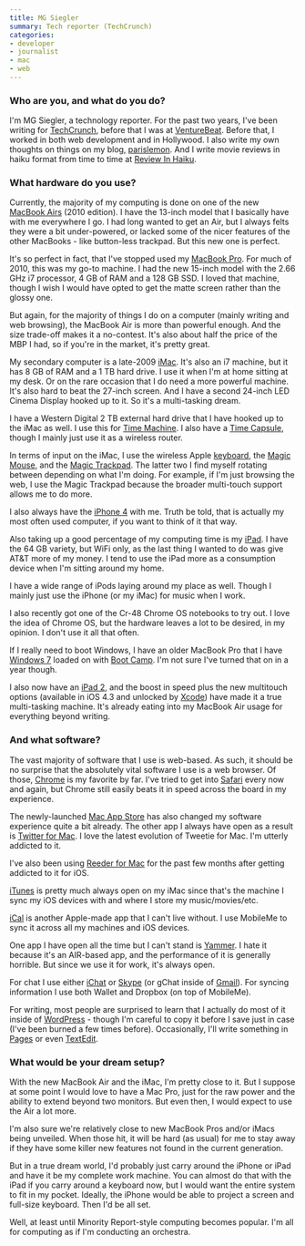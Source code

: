 ```yaml
---
title: MG Siegler
summary: Tech reporter (TechCrunch)
categories:
- developer
- journalist
- mac
- web
---
```


### Who are you, and what do you do?

I'm MG Siegler, a technology reporter. For the past two years, I've been writing for [TechCrunch](http://techcrunch.com/ "A tech news site."), before that I was at [VentureBeat](http://venturebeat.com/ "A tech news site."). Before that, I worked in both web development and in Hollywood. I also write my own thoughts on things on my blog, [parislemon](http://parislemon.com/ "MG's website."). And I write movie reviews in haiku format from time to time at [Review In Haiku](http://reviewinhaiku.com/ "Film reviews in haiku format.").

### What hardware do you use?

Currently, the majority of my computing is done on one of the new [MacBook Airs][macbook-air] (2010 edition). I have the 13-inch model that I basically have with me everywhere I go. I had long wanted to get an Air, but I always felts they were a bit under-powered, or lacked some of the nicer features of the other MacBooks - like button-less trackpad. But this new one is perfect.

It's so perfect in fact, that I've stopped used my [MacBook Pro][macbook-pro]. For much of 2010, this was my go-to machine. I had the new 15-inch model with the 2.66 GHz i7 processor, 4 GB of RAM and a 128 GB SSD. I loved that machine, though I wish I would have opted to get the matte screen rather than the glossy one. 

But again, for the majority of things I do on a computer (mainly writing and web browsing), the MacBook Air is more than powerful enough. And the size trade-off makes it a no-contest. It's also about half the price of the MBP I had, so if you're in the market, it's pretty great.

My secondary computer is a late-2009 [iMac][]. It's also an i7 machine, but it has 8 GB of RAM and a 1 TB hard drive. I use it when I'm at home sitting at my desk. Or on the rare occasion that I do need a more powerful machine. It's also hard to beat the 27-inch screen. And I have a second 24-inch LED Cinema Display hooked up to it. So it's a multi-tasking dream.

I have a Western Digital 2 TB external hard drive that I have hooked up to the iMac as well. I use this for [Time Machine][time-machine]. I also have a [Time Capsule][time-capsule], though I mainly just use it as a wireless router. 

In terms of input on the iMac, I use the wireless Apple [keyboard][], the [Magic Mouse][magic-mouse], and the [Magic Trackpad][magic-trackpad]. The latter two I find myself rotating between depending on what I'm doing. For example, if I'm just browsing the web, I use the Magic Trackpad because the broader multi-touch support allows me to do more.

I also always have the [iPhone 4][iphone-4] with me. Truth be told, that is actually my most often used computer, if you want to think of it that way.

Also taking up a good percentage of my computing time is my [iPad][]. I have the 64 GB variety, but WiFi only, as the last thing I wanted to do was give AT&T more of my money. I tend to use the iPad more as a consumption device when I'm sitting around my home. 

I have a wide range of iPods laying around my place as well. Though I mainly just use the iPhone (or my iMac) for music when I work.

I also recently got one of the Cr-48 Chrome OS notebooks to try out. I love the idea of Chrome OS, but the hardware leaves a lot to be desired, in my opinion. I don't use it all that often.

If I really need to boot Windows, I have an older MacBook Pro that I have [Windows 7][windows-7] loaded on with [Boot Camp][boot-camp]. I'm not sure I've turned that on in a year though.

I also now have an [iPad 2][ipad-2], and the boost in speed plus the new multitouch options (available in iOS 4.3 and unlocked by [Xcode][]) have made it a true multi-tasking machine. It's already eating into my MacBook Air usage for everything beyond writing.

### And what software?

The vast majority of software that I use is web-based. As such, it should be no surprise that the absolutely vital software I use is a web browser. Of those, [Chrome][] is my favorite by far. I've tried to get into [Safari][] every now and again, but Chrome still easily beats it in speed across the board in my experience. 

The newly-launched [Mac App Store][mac-app-store] has also changed my software experience quite a bit already. The other app I always have open as a result is [Twitter for Mac][twitter-mac]. I love the latest evolution of Tweetie for Mac. I'm utterly addicted to it.

I've also been using [Reeder for Mac][reeder] for the past few months after getting addicted to it for iOS. 

[iTunes][] is pretty much always open on my iMac since that's the machine I sync my iOS devices with and where I store my music/movies/etc. 

[iCal][] is another Apple-made app that I can't live without. I use MobileMe to sync it across all my machines and iOS devices.

One app I have open all the time but I can't stand is [Yammer][]. I hate it because it's an AIR-based app, and the performance of it is generally horrible. But since we use it for work, it's always open.

For chat I use either [iChat][] or [Skype][] (or gChat inside of [Gmail][]). For syncing information I use both Wallet and Dropbox (on top of MobileMe).

For writing, most people are surprised to learn that I actually do most of it inside of [WordPress][] - though I'm careful to copy it before I save just in case (I've been burned a few times before). Occasionally, I'll write something in [Pages][] or even [TextEdit][].

### What would be your dream setup?

With the new MacBook Air and the iMac, I'm pretty close to it. But I suppose at some point I would love to have a Mac Pro, just for the raw power and the ability to extend beyond two monitors. But even then, I would expect to use the Air a lot more.

I'm also sure we're relatively close to new MacBook Pros and/or iMacs being unveiled. When those hit, it will be hard (as usual) for me to stay away if they have some killer new features not found in the current generation. 

But in a true dream world, I'd probably just carry around the iPhone or iPad and have it be my complete work machine. You can almost do that with the iPad if you carry around a keyboard now, but I would want the entire system to fit in my pocket. Ideally, the iPhone would be able to project a screen and full-size keyboard. Then I'd be all set.

Well, at least until Minority Report-style computing becomes popular. I'm all for computing as if I'm conducting an orchestra.

[imac]: https://www.apple.com/imac/ "An all-in-one computer."
[ipad-2]: https://www.apple.com/ipad/ "A tablet device."
[ipad]: https://www.apple.com/ipad/ "A tablet device."
[iphone-4]: https://en.wikipedia.org/wiki/IPhone_4 "A smartphone."
[keyboard]: https://www.apple.com/keyboard/ "The keyboard."
[macbook-air]: https://www.apple.com/macbook-air/ "A very thin laptop."
[macbook-pro]: https://www.apple.com/macbook-pro/ "A laptop."
[magic-mouse]: https://www.apple.com/magicmouse/ "A multi-touch mouse."
[magic-trackpad]: https://www.apple.com/magictrackpad/ "A trackpad for desktop machines."
[time-capsule]: https://www.apple.com/airport-time-capsule/ "A WiFi access point and backup system."
[boot-camp]: https://en.wikipedia.org/wiki/Boot_Camp_(software) "Software to allow Macs to run Windows natively."
[chrome]: https://www.google.com/intl/en/chrome/browser/ "A WebKit-based browser, where each tab runs in its own thread."
[gmail]: https://mail.google.com/mail/ "Web-based email."
[ical]: https://en.wikipedia.org/wiki/Calendar_(Apple) "The calendar software included with macOS."
[ichat]: https://en.wikipedia.org/wiki/IChat "An AIM/Jabber client included with Mac OS X."
[itunes]: https://www.apple.com/itunes/ "A jukebox application and online store."
[mac-app-store]: https://en.wikipedia.org/wiki/Mac_App_Store "An online store for Macintosh software."
[pages]: https://www.apple.com/pages/ "A Mac word processor and layout tool from Apple."
[reeder]: http://madeatgloria.com/brewery/silvio/reeder "A feed client for the Mac."
[safari]: https://www.apple.com/safari/ "A fast web browser."
[skype]: https://www.skype.com/en/ "Voice and video chat software."
[textedit]: https://support.apple.com/en-us/HT2523 "A text editor included with Mac OS X."
[time-machine]: https://en.wikipedia.org/wiki/Time_Machine_(Mac_OS) "Backup software for the masses, included with Mac OS X 10.5."
[twitter-mac]: https://itunes.apple.com/us/app/twitter/id409789998 "A Mac client for Twitter."
[windows-7]: https://en.wikipedia.org/wiki/Windows_7 "An operating system."
[wordpress]: https://wordpress.com/ "Weblog publishing software."
[xcode]: https://en.wikipedia.org/wiki/Xcode "An IDE for Mac developers."
[yammer]: https://www.yammer.com/ "An enterprise messaging platform."
